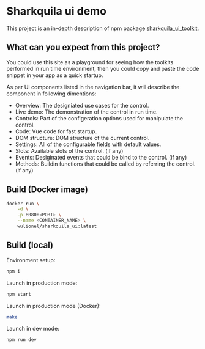 # Sharkquila ui demo

This project is an in-depth description of npm package [sharkquila_ui_toolkit](https://github.com/enw860/sharkquila_ui_toolkit).

## What can you expect from this project?

You could use this site as a playground for seeing how the toolkits performed in run time environment, then you could copy and paste the code snippet in your app as a quick startup.

As per UI components listed in the navigation bar, it will describe the component in following dimentions:

* Overview: The designiated use cases for the control.
* Live demo: The demonstration of the control in run time.
* Controls: Part of the configeration options used for manipulate the control.
* Code: Vue code for fast startup.
* DOM structure: DOM structure of the current control.
* Settings: All of the configurable fields with default values.
* Slots: Available slots of the control. (if any)
* Events: Desiginated events that could be bind to the control. (if any)
* Methods: Buildin functions that could be called by referring the control. (if any)

## Build (Docker image)

```bash
docker run \
    -d \
    -p 8080:<PORT> \
    --name <CONTAINER_NAME> \
    wulionel/sharkquila_ui:latest
```

## Build (local)

Environment setup:
```bash
npm i
```

Launch in production mode:
```bash
npm start
```

Launch in production mode (Docker):
```bash
make
```

Launch in dev mode:
```bash
npm run dev
```